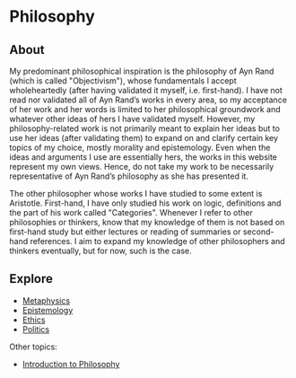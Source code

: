 # Philosophy
## About
My predominant philosophical inspiration is the philosophy of Ayn Rand (which is called "Objectivism"), whose fundamentals I accept wholeheartedly (after having validated it myself, i.e. first-hand). I have not read nor validated all of Ayn Rand’s works in every area, so my acceptance of her work and her words is limited to her philosophical groundwork and whatever other ideas of hers I have validated myself. However, my philosophy-related work is not primarily meant to explain her ideas but to use her ideas (after validating them) to expand on and clarify certain key topics of my choice, mostly morality and epistemology. Even when the ideas and arguments I use are essentially hers, the works in this website represent my own views. Hence, do not take my work to be necessarily representative of Ayn Rand’s philosophy as she has presented it.

The other philosopher whose works I have studied to some extent is Aristotle. First-hand, I have only studied his work on logic, definitions and the part of his work called "Categories". Whenever I refer to other philosophies or thinkers, know that my knowledge of them is not based on first-hand study but either lectures or reading of summaries or second-hand references. I aim to expand my knowledge of other philosophers and thinkers eventually, but for now, such is the case.

## Explore
- [Metaphysics](https://pranigopu.github.io/seeking-the-essentials/philosophy/metaphysics)
- [Epistemology](https://pranigopu.github.io/seeking-the-essentials/philosophy/epistemology)
- [Ethics](https://pranigopu.github.io/philosophy/ethics)
- [Politics](https://pranigopu.github.io/philosophy/politics)

Other topics:

- [Introduction to Philosophy](https://pranigopu.github.io/philosophy/intro-to-philosophy.html)